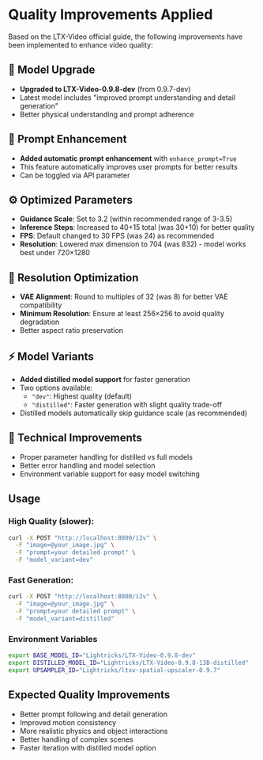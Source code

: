 # Quality Improvements Applied

Based on the LTX-Video official guide, the following improvements have been implemented to enhance video quality:

## 🚀 Model Upgrade

-   **Upgraded to LTX-Video-0.9.8-dev** (from 0.9.7-dev)
-   Latest model includes "improved prompt understanding and detail generation"
-   Better physical understanding and prompt adherence

## 📝 Prompt Enhancement

-   **Added automatic prompt enhancement** with `enhance_prompt=True`
-   This feature automatically improves user prompts for better results
-   Can be toggled via API parameter

## ⚙️ Optimized Parameters

-   **Guidance Scale**: Set to 3.2 (within recommended range of 3-3.5)
-   **Inference Steps**: Increased to 40+15 total (was 30+10) for better quality
-   **FPS**: Default changed to 30 FPS (was 24) as recommended
-   **Resolution**: Lowered max dimension to 704 (was 832) - model works best under 720×1280

## 🎯 Resolution Optimization

-   **VAE Alignment**: Round to multiples of 32 (was 8) for better VAE compatibility
-   **Minimum Resolution**: Ensure at least 256×256 to avoid quality degradation
-   Better aspect ratio preservation

## ⚡ Model Variants

-   **Added distilled model support** for faster generation
-   Two options available:
    -   `"dev"`: Highest quality (default)
    -   `"distilled"`: Faster generation with slight quality trade-off
-   Distilled models automatically skip guidance scale (as recommended)

## 🔧 Technical Improvements

-   Proper parameter handling for distilled vs full models
-   Better error handling and model selection
-   Environment variable support for easy model switching

## Usage

### High Quality (slower):

```bash
curl -X POST "http://localhost:8000/i2v" \
  -F "image=@your_image.jpg" \
  -F "prompt=your detailed prompt" \
  -F "model_variant=dev"
```

### Fast Generation:

```bash
curl -X POST "http://localhost:8000/i2v" \
  -F "image=@your_image.jpg" \
  -F "prompt=your detailed prompt" \
  -F "model_variant=distilled"
```

### Environment Variables

```bash
export BASE_MODEL_ID="Lightricks/LTX-Video-0.9.8-dev"
export DISTILLED_MODEL_ID="Lightricks/LTX-Video-0.9.8-13B-distilled"
export UPSAMPLER_ID="Lightricks/ltxv-spatial-upscaler-0.9.7"
```

## Expected Quality Improvements

-   Better prompt following and detail generation
-   Improved motion consistency
-   More realistic physics and object interactions
-   Better handling of complex scenes
-   Faster iteration with distilled model option
